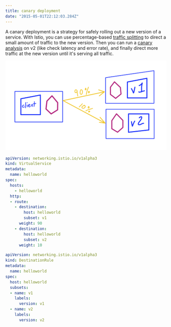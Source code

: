 ```yaml
---
title: canary deployment
date: "2015-05-01T22:12:03.284Z"
---
```


A canary deployment is a strategy for safely rolling out a new version of a service. With Istio, you can use percentage-based [traffic splitting](https://istio.io/docs/concepts/traffic-management/#routing-versions) to direct a small amount of traffic to the new version. Then you can run a [canary analysis](https://cloud.google.com/blog/products/devops-sre/canary-analysis-lessons-learned-and-best-practices-from-google-and-waze) on v2 (like check latency and error rate), and finally direct more traffic at the new version until it's serving all traffic.

![Diagram](./canary_diagram.png)


```YAML
apiVersion: networking.istio.io/v1alpha3
kind: VirtualService
metadata:
  name: helloworld
spec:
  hosts:
    - helloworld
  http:
  - route:
    - destination:
        host: helloworld
        subset: v1
      weight: 90
    - destination:
        host: helloworld
        subset: v2
      weight: 10
```

```YAML
apiVersion: networking.istio.io/v1alpha3
kind: DestinationRule
metadata:
  name: helloworld
spec:
  host: helloworld
  subsets:
  - name: v1
    labels:
      version: v1
  - name: v2
    labels:
      version: v2
```